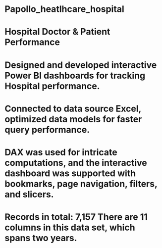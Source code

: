 # Papollo_heatlhcare_hospital
# Hospital Doctor & Patient Performance
# Designed and developed interactive Power BI dashboards for tracking Hospital performance.
# Connected to data source Excel, optimized data models for faster query performance.
# DAX was used for intricate computations, and the interactive dashboard was supported with bookmarks, page navigation, filters, and slicers.
# Records in total: 7,157 There are 11 columns in this data set, which spans two years.
    
